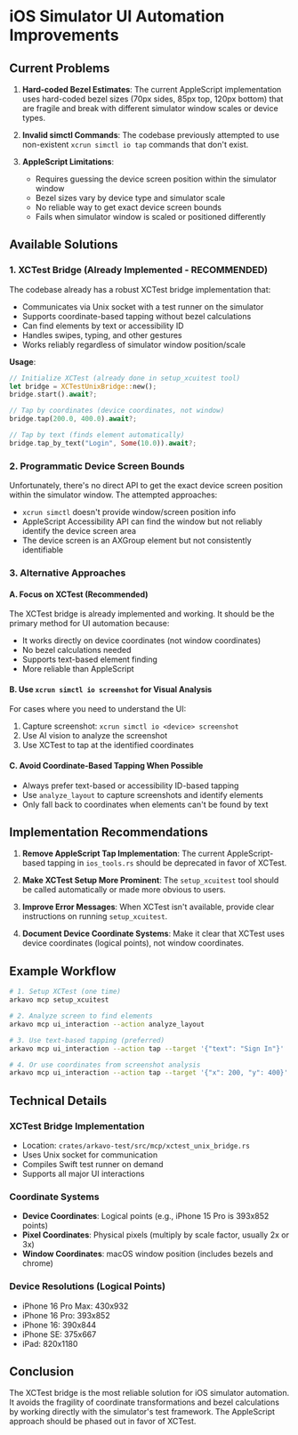 # iOS Simulator UI Automation Improvements

## Current Problems

1. **Hard-coded Bezel Estimates**: The current AppleScript implementation uses hard-coded bezel sizes (70px sides, 85px top, 120px bottom) that are fragile and break with different simulator window scales or device types.

2. **Invalid simctl Commands**: The codebase previously attempted to use non-existent `xcrun simctl io tap` commands that don't exist.

3. **AppleScript Limitations**:
   - Requires guessing the device screen position within the simulator window
   - Bezel sizes vary by device type and simulator scale
   - No reliable way to get exact device screen bounds
   - Fails when simulator window is scaled or positioned differently

## Available Solutions

### 1. XCTest Bridge (Already Implemented - RECOMMENDED)

The codebase already has a robust XCTest bridge implementation that:
- Communicates via Unix socket with a test runner on the simulator
- Supports coordinate-based tapping without bezel calculations
- Can find elements by text or accessibility ID
- Handles swipes, typing, and other gestures
- Works reliably regardless of simulator window position/scale

**Usage**:
```rust
// Initialize XCTest (already done in setup_xcuitest tool)
let bridge = XCTestUnixBridge::new();
bridge.start().await?;

// Tap by coordinates (device coordinates, not window)
bridge.tap(200.0, 400.0).await?;

// Tap by text (finds element automatically)
bridge.tap_by_text("Login", Some(10.0)).await?;
```

### 2. Programmatic Device Screen Bounds

Unfortunately, there's no direct API to get the exact device screen position within the simulator window. The attempted approaches:
- `xcrun simctl` doesn't provide window/screen position info
- AppleScript Accessibility API can find the window but not reliably identify the device screen area
- The device screen is an AXGroup element but not consistently identifiable

### 3. Alternative Approaches

#### A. Focus on XCTest (Recommended)
The XCTest bridge is already implemented and working. It should be the primary method for UI automation because:
- It works directly on device coordinates (not window coordinates)
- No bezel calculations needed
- Supports text-based element finding
- More reliable than AppleScript

#### B. Use `xcrun simctl io screenshot` for Visual Analysis
For cases where you need to understand the UI:
1. Capture screenshot: `xcrun simctl io <device> screenshot`
2. Use AI vision to analyze the screenshot
3. Use XCTest to tap at the identified coordinates

#### C. Avoid Coordinate-Based Tapping When Possible
- Always prefer text-based or accessibility ID-based tapping
- Use `analyze_layout` to capture screenshots and identify elements
- Only fall back to coordinates when elements can't be found by text

## Implementation Recommendations

1. **Remove AppleScript Tap Implementation**: The current AppleScript-based tapping in `ios_tools.rs` should be deprecated in favor of XCTest.

2. **Make XCTest Setup More Prominent**: The `setup_xcuitest` tool should be called automatically or made more obvious to users.

3. **Improve Error Messages**: When XCTest isn't available, provide clear instructions on running `setup_xcuitest`.

4. **Document Device Coordinate Systems**: Make it clear that XCTest uses device coordinates (logical points), not window coordinates.

## Example Workflow

```bash
# 1. Setup XCTest (one time)
arkavo mcp setup_xcuitest

# 2. Analyze screen to find elements
arkavo mcp ui_interaction --action analyze_layout

# 3. Use text-based tapping (preferred)
arkavo mcp ui_interaction --action tap --target '{"text": "Sign In"}'

# 4. Or use coordinates from screenshot analysis
arkavo mcp ui_interaction --action tap --target '{"x": 200, "y": 400}'
```

## Technical Details

### XCTest Bridge Implementation
- Location: `crates/arkavo-test/src/mcp/xctest_unix_bridge.rs`
- Uses Unix socket for communication
- Compiles Swift test runner on demand
- Supports all major UI interactions

### Coordinate Systems
- **Device Coordinates**: Logical points (e.g., iPhone 15 Pro is 393x852 points)
- **Pixel Coordinates**: Physical pixels (multiply by scale factor, usually 2x or 3x)
- **Window Coordinates**: macOS window position (includes bezels and chrome)

### Device Resolutions (Logical Points)
- iPhone 16 Pro Max: 430x932
- iPhone 16 Pro: 393x852
- iPhone 16: 390x844
- iPhone SE: 375x667
- iPad: 820x1180

## Conclusion

The XCTest bridge is the most reliable solution for iOS simulator automation. It avoids the fragility of coordinate transformations and bezel calculations by working directly with the simulator's test framework. The AppleScript approach should be phased out in favor of XCTest.